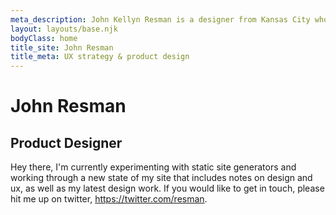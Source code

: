 ```yaml
---
meta_description: John Kellyn Resman is a designer from Kansas City who specializes in digital strategy, user experience, and product design.
layout: layouts/base.njk
bodyClass: home
title_site: John Resman
title_meta: UX strategy & product design
---
```


<div class="content">
<div class="intro">

# John Resman
## Product Designer
Hey there, I'm currently experimenting with static site generators and working through a new state of my site that includes notes on design and ux, as well as my latest design work. If you would like to get in touch, please hit me up on twitter, https://twitter.com/resman.

</div>
</div>
